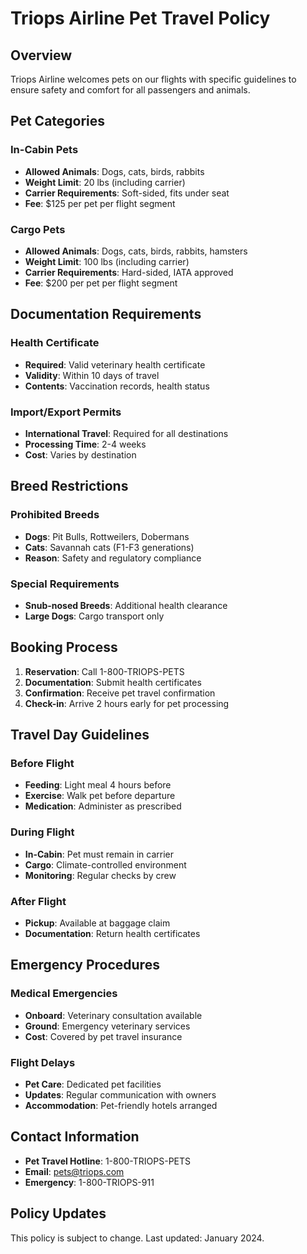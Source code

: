 # Triops Airline Pet Travel Policy

## Overview
Triops Airline welcomes pets on our flights with specific guidelines to ensure safety and comfort for all passengers and animals.

## Pet Categories

### In-Cabin Pets
- **Allowed Animals**: Dogs, cats, birds, rabbits
- **Weight Limit**: 20 lbs (including carrier)
- **Carrier Requirements**: Soft-sided, fits under seat
- **Fee**: $125 per pet per flight segment

### Cargo Pets
- **Allowed Animals**: Dogs, cats, birds, rabbits, hamsters
- **Weight Limit**: 100 lbs (including carrier)
- **Carrier Requirements**: Hard-sided, IATA approved
- **Fee**: $200 per pet per flight segment

## Documentation Requirements

### Health Certificate
- **Required**: Valid veterinary health certificate
- **Validity**: Within 10 days of travel
- **Contents**: Vaccination records, health status

### Import/Export Permits
- **International Travel**: Required for all destinations
- **Processing Time**: 2-4 weeks
- **Cost**: Varies by destination

## Breed Restrictions

### Prohibited Breeds
- **Dogs**: Pit Bulls, Rottweilers, Dobermans
- **Cats**: Savannah cats (F1-F3 generations)
- **Reason**: Safety and regulatory compliance

### Special Requirements
- **Snub-nosed Breeds**: Additional health clearance
- **Large Dogs**: Cargo transport only

## Booking Process

1. **Reservation**: Call 1-800-TRIOPS-PETS
2. **Documentation**: Submit health certificates
3. **Confirmation**: Receive pet travel confirmation
4. **Check-in**: Arrive 2 hours early for pet processing

## Travel Day Guidelines

### Before Flight
- **Feeding**: Light meal 4 hours before
- **Exercise**: Walk pet before departure
- **Medication**: Administer as prescribed

### During Flight
- **In-Cabin**: Pet must remain in carrier
- **Cargo**: Climate-controlled environment
- **Monitoring**: Regular checks by crew

### After Flight
- **Pickup**: Available at baggage claim
- **Documentation**: Return health certificates

## Emergency Procedures

### Medical Emergencies
- **Onboard**: Veterinary consultation available
- **Ground**: Emergency veterinary services
- **Cost**: Covered by pet travel insurance

### Flight Delays
- **Pet Care**: Dedicated pet facilities
- **Updates**: Regular communication with owners
- **Accommodation**: Pet-friendly hotels arranged

## Contact Information
- **Pet Travel Hotline**: 1-800-TRIOPS-PETS
- **Email**: pets@triops.com
- **Emergency**: 1-800-TRIOPS-911

## Policy Updates
This policy is subject to change. Last updated: January 2024.
